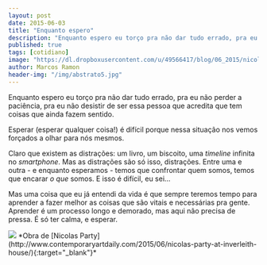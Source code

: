 ```yaml
---
layout: post
date: 2015-06-03
title: "Enquanto espero"
description: "Enquanto espero eu torço pra não dar tudo errado, pra eu não perder a paciência, pra eu não desistir de ser essa pessoa que acredita que tem coisas que ainda fazem sentido."
published: true
tags: [cotidiano]
image: "https://dl.dropboxusercontent.com/u/49566417/blog/06_2015/nicolas%20party.jpg"
author: Marcos Ramon
header-img: "/img/abstrato5.jpg"
---
```


Enquanto espero eu torço pra não dar tudo errado, pra eu não perder a paciência, pra eu não desistir de ser essa pessoa que acredita que tem coisas que ainda fazem sentido.

Esperar (esperar qualquer coisa!) é difícil porque nessa situação nos vemos forçados a olhar para nós mesmos.

Claro que existem as distrações: um livro, um biscoito, uma *timeline* infinita no *smartphone*. Mas as distrações são só isso, distrações. Entre uma e outra - e enquanto esperamos - temos que confrontar quem somos, temos que encarar *o que* somos. E isso é difícil, eu sei... 

Mas uma coisa que eu já entendi da vida é que sempre teremos tempo para aprender a fazer melhor as coisas que são vitais e necessárias pra gente. Aprender é um processo longo e demorado, mas aqui não precisa de pressa. É só ter calma, e esperar.

<img src="https://dl.dropboxusercontent.com/u/49566417/blog/06_2015/nicolas%20party.jpg">
*Obra de [Nicolas Party](http://www.contemporaryartdaily.com/2015/06/nicolas-party-at-inverleith-house/){:target="_blank"}*
